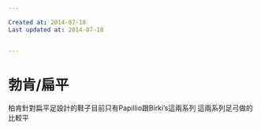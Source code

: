 ```yaml
---

Created at: 2014-07-18
Last updated at: 2014-07-18


---
```


# 勃肯/扁平


柏肯針對扁平足設計的鞋子目前只有Papillio跟Birki’s這兩系列
這兩系列足弓做的比較平

